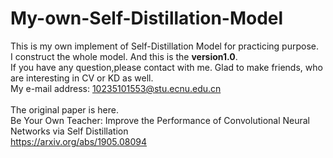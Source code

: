 # My-own-Self-Distillation-Model
This is my own implement of Self-Distillation Model for practicing purpose.  \
I construct the whole model.  And this is the **version1.0**.  \
If you have any question,please contact with me. Glad to make friends, who are interesting in CV or KD as well.  \
My e-mail address: 10235101553@stu.ecnu.edu.cn \
\
The original paper is here.  \
Be Your Own Teacher: Improve the Performance of Convolutional Neural Networks via Self Distillation  \
<https://arxiv.org/abs/1905.08094>
